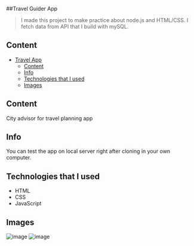 ##Travel Guider App

> I made this project to make practice about node.js and HTML/CSS. I fetch data from API that I build with mySQL.

>

## Content
- [Travel App](#travel-app)
  - [Content](#content)
  - [Info](#info)
  - [Technologies that I used](#Technologies-that-I-used)
  - [Images](#images)

## Content
 City advisor for travel planning app

## Info
You can test the app on local server right after cloning in your own computer.

## Technologies that I used
- HTML
- CSS
- JavaScript

## Images
![image](https://github.com/AhmetYigitKaratay/Travel-Guider-Node.js/assets/92593526/c3f40434-a9c2-4edf-92c4-d5d86fe52be7)
![image](https://github.com/AhmetYigitKaratay/Travel-Guider-Node.js/assets/92593526/c108c051-9cd0-405f-9a19-6f9d764cb765)

